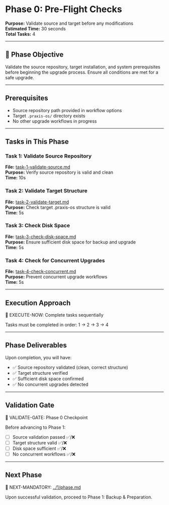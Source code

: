 # Phase 0: Pre-Flight Checks

**Purpose:** Validate source and target before any modifications  
**Estimated Time:** 30 seconds  
**Total Tasks:** 4

---

## 🎯 Phase Objective

Validate the source repository, target installation, and system prerequisites before beginning the upgrade process. Ensure all conditions are met for a safe upgrade.

---

## Prerequisites

- Source repository path provided in workflow options
- Target `.praxis-os/` directory exists
- No other upgrade workflows in progress

---

## Tasks in This Phase

### Task 1: Validate Source Repository
**File:** [task-1-validate-source.md](task-1-validate-source.md)  
**Purpose:** Verify source repository is valid and clean  
**Time:** 10s

### Task 2: Validate Target Structure
**File:** [task-2-validate-target.md](task-2-validate-target.md)  
**Purpose:** Check target .praxis-os structure is valid  
**Time:** 5s

### Task 3: Check Disk Space
**File:** [task-3-check-disk-space.md](task-3-check-disk-space.md)  
**Purpose:** Ensure sufficient disk space for backup and upgrade  
**Time:** 5s

### Task 4: Check for Concurrent Upgrades
**File:** [task-4-check-concurrent.md](task-4-check-concurrent.md)  
**Purpose:** Prevent concurrent upgrade workflows  
**Time:** 5s

---

## Execution Approach

🛑 EXECUTE-NOW: Complete tasks sequentially

Tasks must be completed in order: 1 → 2 → 3 → 4

---

## Phase Deliverables

Upon completion, you will have:
- ✅ Source repository validated (clean, correct structure)
- ✅ Target structure verified
- ✅ Sufficient disk space confirmed
- ✅ No concurrent upgrades detected

---

## Validation Gate

🛑 VALIDATE-GATE: Phase 0 Checkpoint

Before advancing to Phase 1:
- [ ] Source validation passed ✅/❌
- [ ] Target structure valid ✅/❌
- [ ] Disk space sufficient ✅/❌
- [ ] No concurrent workflows ✅/❌

---

## Next Phase

🎯 NEXT-MANDATORY: [../1/phase.md](../1/phase.md)

Upon successful validation, proceed to Phase 1: Backup & Preparation.

